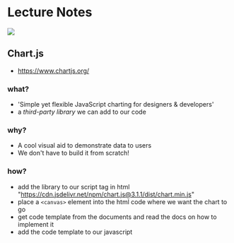 # Lecture Notes
[![](https://data.jsdelivr.com/v1/package/npm/chart.js/badge)](https://www.jsdelivr.com/package/npm/chart.js)
## Chart.js
- https://www.chartjs.org/

### what?
- 'Simple yet flexible JavaScript charting for designers & developers'
- a *third-party library* we can add to our code

### why? 
- A cool visual aid to demonstrate data to users
- We don't have to build it from scratch!

<!-- look at docs then do the how -->

### how?
- add the library to our script tag in html "https://cdn.jsdelivr.net/npm/chart.js@3.1.1/dist/chart.min.js"
- place a `<canvas>` element into the html code where we want the chart to go
- get code template from the documents and read the docs on how to implement it
- add the code template to our javascript
